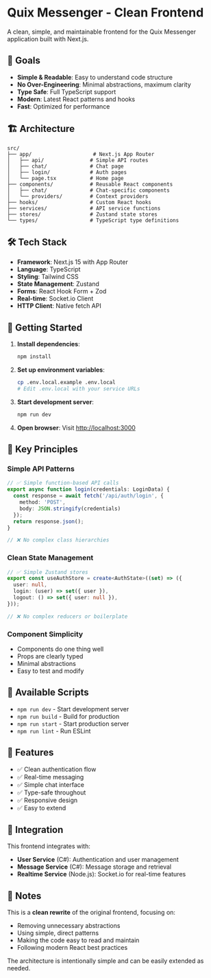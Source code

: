 # Quix Messenger - Clean Frontend

A clean, simple, and maintainable frontend for the Quix Messenger application built with Next.js.

## 🎯 Goals

- **Simple & Readable**: Easy to understand code structure
- **No Over-Engineering**: Minimal abstractions, maximum clarity
- **Type Safe**: Full TypeScript support
- **Modern**: Latest React patterns and hooks
- **Fast**: Optimized for performance

## 🏗️ Architecture

```
src/
├── app/                    # Next.js App Router
│   ├── api/               # Simple API routes
│   ├── chat/              # Chat page
│   ├── login/             # Auth pages
│   └── page.tsx           # Home page
├── components/            # Reusable React components
│   ├── chat/              # Chat-specific components
│   └── providers/         # Context providers
├── hooks/                 # Custom React hooks
├── services/              # API service functions
├── stores/                # Zustand state stores
└── types/                 # TypeScript type definitions
```

## 🛠️ Tech Stack

- **Framework**: Next.js 15 with App Router
- **Language**: TypeScript
- **Styling**: Tailwind CSS
- **State Management**: Zustand
- **Forms**: React Hook Form + Zod
- **Real-time**: Socket.io Client
- **HTTP Client**: Native fetch API

## 🚀 Getting Started

1. **Install dependencies**:
   ```bash
   npm install
   ```

2. **Set up environment variables**:
   ```bash
   cp .env.local.example .env.local
   # Edit .env.local with your service URLs
   ```

3. **Start development server**:
   ```bash
   npm run dev
   ```

4. **Open browser**: Visit [http://localhost:3000](http://localhost:3000)

## 🔑 Key Principles

### Simple API Patterns
```typescript
// ✅ Simple function-based API calls
export async function login(credentials: LoginData) {
  const response = await fetch('/api/auth/login', {
    method: 'POST',
    body: JSON.stringify(credentials)
  });
  return response.json();
}

// ❌ No complex class hierarchies
```

### Clean State Management
```typescript
// ✅ Simple Zustand stores
export const useAuthStore = create<AuthState>((set) => ({
  user: null,
  login: (user) => set({ user }),
  logout: () => set({ user: null }),
}));

// ❌ No complex reducers or boilerplate
```

### Component Simplicity
- Components do one thing well
- Props are clearly typed
- Minimal abstractions
- Easy to test and modify

## 🔧 Available Scripts

- `npm run dev` - Start development server
- `npm run build` - Build for production
- `npm run start` - Start production server
- `npm run lint` - Run ESLint

## 🌟 Features

- ✅ Clean authentication flow
- ✅ Real-time messaging
- ✅ Simple chat interface
- ✅ Type-safe throughout
- ✅ Responsive design
- ✅ Easy to extend

## 🔗 Integration

This frontend integrates with:
- **User Service** (C#): Authentication and user management
- **Message Service** (C#): Message storage and retrieval
- **Realtime Service** (Node.js): Socket.io for real-time features

## 📝 Notes

This is a **clean rewrite** of the original frontend, focusing on:
- Removing unnecessary abstractions
- Using simple, direct patterns
- Making the code easy to read and maintain
- Following modern React best practices

The architecture is intentionally simple and can be easily extended as needed.
